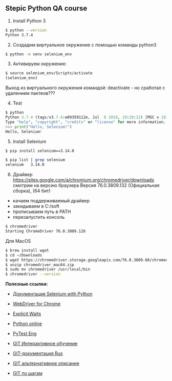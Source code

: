 ## Stepic Python QA course

1. Install Python 3
```bash
$ python --version
Python 3.7.4
```

2. Создадим виртуальное окружение с помощью команды python3
```bash
$ python -m venv selenium_env
```

3. Активируем окружение:
```bash
$ source selenium_env/Scripts/activate
(selenium_env)
```
Выход из виртуального окружения командой: deactivate  - но сработал с удалением пактеов???

4. Test
```python
$ python
Python 3.7.4 (tags/v3.7.4:e09359112e, Jul  8 2019, 19:29:22) [MSC v.1916 32 bit (Intel)] on win32
Type "help", "copyright", "credits" or "license" for more information.
>>> print("Hello, Selenium!")
Hello, Selenium!
```

5. Install Selenium
```bash
$ pip install selenium==3.14.0

$ pip list | grep selenium
selenium   3.14.0 
```

6. Драйвер
https://sites.google.com/a/chromium.org/chromedriver/downloads
смотрим на версию браузера
Версия 76.0.3809.132 (Официальная сборка), (64 бит)
- качаем поддерживаемый драйвер
- закидываем в C:/soft
- прописываем путь в PATH
- перезапустить консоль
```bash
$ chromedriver
Starting ChromeDriver 76.0.3809.126
```
Для MacOS
```bash
$ brew install wget
$ cd ~/Downloads
$ wget https://chromedriver.storage.googleapis.com/76.0.3809.68/chromedriver_mac64.zip
$ unzip chromedriver_mac64.zip
$ sudo mv chromedriver /usr/local/bin
$ chromedriver --version
```

**Полезные ссылки:**
- [Документация Selenium with Python](https://selenium-python.readthedocs.io/)
- [WebDriver for Chrome](http://chromedriver.chromium.org/getting-started)
- [Explicit Waits](https://selenium-python.readthedocs.io/api.html#module-selenium.webdriver.support.expected_conditions)

- [Python online](https://repl.it/repls/KnobbyFastFields)
- [PyTest Eng](https://realpython.com/python-testing/)

- [GIT Интерактивное обучение](https://learngitbranching.js.org/)
- [GIT-документация Rus](https://git-scm.com/book/ru/v2/)
- [GIT альтернативное описание](http://www-cs-students.stanford.edu/~blynn/gitmagic/intl/ru/index.html)
- [GIT по шагам](https://githowto.com/ru/)


